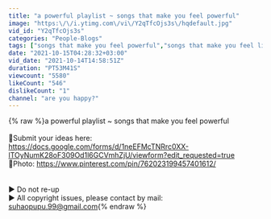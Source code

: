 ```yaml
---
title: "a powerful playlist ~ songs that make you feel powerful"
image: "https:\/\/i.ytimg.com\/vi\/Y2qTfcOjs3s\/hqdefault.jpg"
vid_id: "Y2qTfcOjs3s"
categories: "People-Blogs"
tags: ["songs that make you feel powerful","songs that make you feel like a villain","songs to make you feel powerful"]
date: "2021-10-15T04:28:32+03:00"
vid_date: "2021-10-14T14:58:51Z"
duration: "PT53M41S"
viewcount: "5580"
likeCount: "546"
dislikeCount: "1"
channel: "are you happy?"
---
```

{% raw %}a powerful playlist ~ songs that make you feel powerful<br /><br />🎁Submit your ideas here: <a rel="nofollow" target="blank" href="https://docs.google.com/forms/d/1neEFMcTNRrc0XX-lTOyNumK28oF309Od1l6GCVmhZjU/viewform?edit_requested=true">https://docs.google.com/forms/d/1neEFMcTNRrc0XX-lTOyNumK28oF309Od1l6GCVmhZjU/viewform?edit_requested=true</a><br />📸Photo:  <a rel="nofollow" target="blank" href="https://www.pinterest.com/pin/762023199457401612/">https://www.pinterest.com/pin/762023199457401612/</a><br /><br /><br />▶ Do not re-up<br />▶ All copyright issues, please contact by mail: suhaopupu.99@gmail.com{% endraw %}
